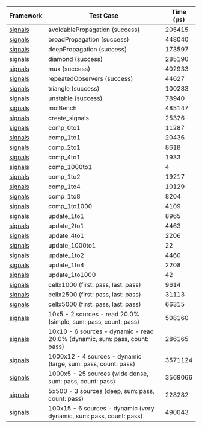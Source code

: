 | Framework | Test Case | Time (μs) |
| --- | --- | --- |
| [signals](https://github.com/rodydavis/signals.dart) | avoidablePropagation (success) | 205415 |
| [signals](https://github.com/rodydavis/signals.dart) | broadPropagation (success) | 448040 |
| [signals](https://github.com/rodydavis/signals.dart) | deepPropagation (success) | 173597 |
| [signals](https://github.com/rodydavis/signals.dart) | diamond (success) | 285190 |
| [signals](https://github.com/rodydavis/signals.dart) | mux (success) | 402933 |
| [signals](https://github.com/rodydavis/signals.dart) | repeatedObservers (success) | 44627 |
| [signals](https://github.com/rodydavis/signals.dart) | triangle (success) | 100283 |
| [signals](https://github.com/rodydavis/signals.dart) | unstable (success) | 78940 |
| [signals](https://github.com/rodydavis/signals.dart) | molBench | 485147 |
| [signals](https://github.com/rodydavis/signals.dart) | create_signals | 25326 |
| [signals](https://github.com/rodydavis/signals.dart) | comp_0to1 | 11287 |
| [signals](https://github.com/rodydavis/signals.dart) | comp_1to1 | 20436 |
| [signals](https://github.com/rodydavis/signals.dart) | comp_2to1 | 8618 |
| [signals](https://github.com/rodydavis/signals.dart) | comp_4to1 | 1933 |
| [signals](https://github.com/rodydavis/signals.dart) | comp_1000to1 | 4 |
| [signals](https://github.com/rodydavis/signals.dart) | comp_1to2 | 19217 |
| [signals](https://github.com/rodydavis/signals.dart) | comp_1to4 | 10129 |
| [signals](https://github.com/rodydavis/signals.dart) | comp_1to8 | 8204 |
| [signals](https://github.com/rodydavis/signals.dart) | comp_1to1000 | 4109 |
| [signals](https://github.com/rodydavis/signals.dart) | update_1to1 | 8965 |
| [signals](https://github.com/rodydavis/signals.dart) | update_2to1 | 4463 |
| [signals](https://github.com/rodydavis/signals.dart) | update_4to1 | 2206 |
| [signals](https://github.com/rodydavis/signals.dart) | update_1000to1 | 22 |
| [signals](https://github.com/rodydavis/signals.dart) | update_1to2 | 4460 |
| [signals](https://github.com/rodydavis/signals.dart) | update_1to4 | 2208 |
| [signals](https://github.com/rodydavis/signals.dart) | update_1to1000 | 42 |
| [signals](https://github.com/rodydavis/signals.dart) | cellx1000 (first: pass, last: pass) | 9614 |
| [signals](https://github.com/rodydavis/signals.dart) | cellx2500 (first: pass, last: pass) | 31113 |
| [signals](https://github.com/rodydavis/signals.dart) | cellx5000 (first: pass, last: pass) | 66315 |
| [signals](https://github.com/rodydavis/signals.dart) | 10x5 - 2 sources - read 20.0% (simple, sum: pass, count: pass) | 508160 |
| [signals](https://github.com/rodydavis/signals.dart) | 10x10 - 6 sources - dynamic - read 20.0% (dynamic, sum: pass, count: pass) | 286165 |
| [signals](https://github.com/rodydavis/signals.dart) | 1000x12 - 4 sources - dynamic (large, sum: pass, count: pass) | 3571124 |
| [signals](https://github.com/rodydavis/signals.dart) | 1000x5 - 25 sources (wide dense, sum: pass, count: pass) | 3569066 |
| [signals](https://github.com/rodydavis/signals.dart) | 5x500 - 3 sources (deep, sum: pass, count: pass) | 228282 |
| [signals](https://github.com/rodydavis/signals.dart) | 100x15 - 6 sources - dynamic (very dynamic, sum: pass, count: pass) | 490043 |
